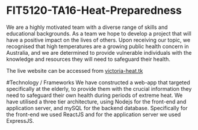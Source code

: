 # FIT5120-TA16-Heat-Preparedness

We are a highly motivated team with a diverse range of skills and educational backgrounds. As a team we hope to develop a project that will have a positive impact on the lives of others. Upon receiving our topic, we recognised that high temperatures are a growing public health concern in Australia, and we are determined to provide vulnerable individuals with the knowledge and resources they will need to safeguard their health.

The live website can be accessed from <a href="victoria-heat.tk">victoria-heat.tk<a/>

#Technology / Frameworks
We have constructed a web-app that targeted specifically at the elderly, to provide them with the crucial information they need to safeguard their own health during periods of extreme heat. We have utilised a three tier architecture, using Nodejs for the front-end and application server, and mySQL for the backend database. Specifically for the front-end we used ReactJS and for the application server we used ExpressJS.
